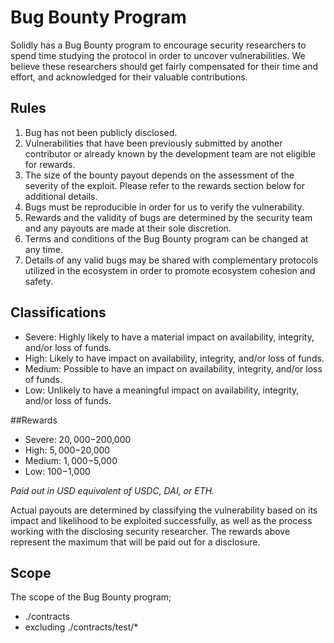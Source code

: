 # Bug Bounty Program

Solidly has a Bug Bounty program to encourage security researchers to spend time studying the protocol in order to uncover vulnerabilities. We believe these researchers should get fairly compensated for their time and effort, and acknowledged for their valuable contributions.

## Rules

1. Bug has not been publicly disclosed.
2. Vulnerabilities that have been previously submitted by another contributor or already known by the development team are not eligible for rewards.
3. The size of the bounty payout depends on the assessment of the severity of the exploit. Please refer to the rewards section below for additional details.
4. Bugs must be reproducible in order for us to verify the vulnerability.
5. Rewards and the validity of bugs are determined by the security team and any payouts are made at their sole discretion.
6. Terms and conditions of the Bug Bounty program can be changed at any time.
7. Details of any valid bugs may be shared with complementary protocols utilized in the ecosystem in order to promote ecosystem cohesion and safety.

## Classifications

* Severe: Highly likely to have a material impact on availability, integrity, and/or loss of funds.
* High: Likely to have impact on availability, integrity, and/or loss of funds.
* Medium: Possible to have an impact on availability, integrity, and/or loss of funds.
* Low: Unlikely to have a meaningful impact on availability, integrity, and/or loss of funds.

##Rewards

* Severe: $20,000-$200,000
* High: $5,000-$20,000
* Medium: $1,000-$5,000
* Low: $100-$1,000

*Paid out in USD equivalent of USDC, DAI, or ETH.*

Actual payouts are determined by classifying the vulnerability based on its impact and likelihood to be exploited successfully, as well as the process working with the disclosing security researcher. The rewards above represent the maximum that will be paid out for a disclosure.

## Scope

The scope of the Bug Bounty program;

* ./contracts
* excluding ./contracts/test/*
